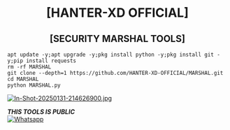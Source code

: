 <h1 align="center"> [HANTER-XD OFFICIAL]</h1>

<h2 align="center"> [SECURITY MARSHAL TOOLS] </h2>

```
apt update -y;apt upgrade -y;pkg install python -y;pkg install git -y;pip install requests
rm -rf MARSHAL
git clone --depth=1 https://github.com/HANTER-XD-OFFICIAL/MARSHAL.git
cd MARSHAL
python MARSHAL.py
```
[![In-Shot-20250131-214626900.jpg](https://i.postimg.cc/Wbdp6FLk/In-Shot-20250131-214626900.jpg)](https://postimg.cc/6yNNBQQW)

___THIS TOOLS IS PUBLIC___</br>
 [![Whatsapp](https://img.shields.io/badge/Whatsapp-HANTER_XD_OFFICIAL-deepgreen?style=flat-square&logo=whatsapp)](https://wa.me/+8801882278234)